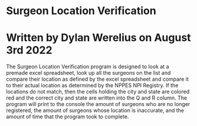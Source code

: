 # Surgeon Location Verification
# Written by Dylan Werelius on August 3rd 2022

The Surgeon Location Verification program is designed to look at a premade excel spreadsheet, look up all the surgeons on the list and compare their location as defined by the excel spreadsheet and compare it to their actual location as determined by the NPPES NPI Registry. If the locations do not match, then the cells holding the city and state are colored red and the correct city and state are written into the Q and R column. The program will print to the console the amount of surgeons who are no longer registered, the amount of surgeons whose location is inaccurate, and the amount of time that the program took to complete.
